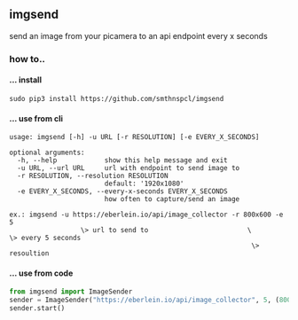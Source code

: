 ## imgsend
send an image from your picamera to an api endpoint every x seconds

### how to..
#### ... install
```shell script
sudo pip3 install https://github.com/smthnspcl/imgsend
```
#### ... use from cli
```shell script
usage: imgsend [-h] -u URL [-r RESOLUTION] [-e EVERY_X_SECONDS]

optional arguments:
  -h, --help            show this help message and exit
  -u URL, --url URL     url with endpoint to send image to
  -r RESOLUTION, --resolution RESOLUTION
                        default: '1920x1080'
  -e EVERY_X_SECONDS, --every-x-seconds EVERY_X_SECONDS
                        how often to capture/send an image

ex.: imgsend -u https://eberlein.io/api/image_collector -r 800x600 -e 5
                  \> url to send to                         \         \> every 5 seconds
                                                             \> resoultion
```
#### ... use from code
```python
from imgsend import ImageSender
sender = ImageSender("https://eberlein.io/api/image_collector", 5, (800, 600))
sender.start()
```